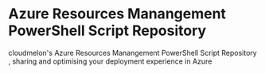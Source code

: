 # Azure Resources Manangement PowerShell Script Repository
cloudmelon's Azure Resources Manangement PowerShell Script Repository ,  sharing and optimising your deployment experience in Azure
